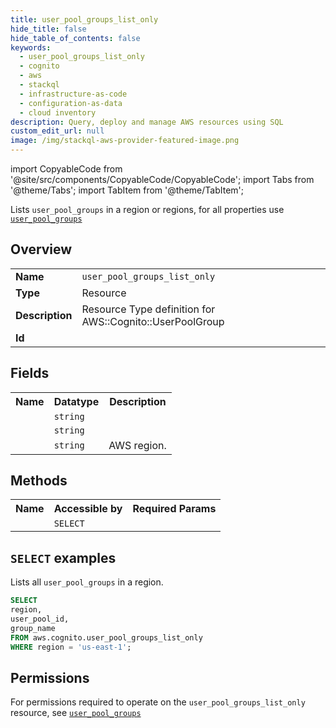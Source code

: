 ```yaml
---
title: user_pool_groups_list_only
hide_title: false
hide_table_of_contents: false
keywords:
  - user_pool_groups_list_only
  - cognito
  - aws
  - stackql
  - infrastructure-as-code
  - configuration-as-data
  - cloud inventory
description: Query, deploy and manage AWS resources using SQL
custom_edit_url: null
image: /img/stackql-aws-provider-featured-image.png
---
```


import CopyableCode from '@site/src/components/CopyableCode/CopyableCode';
import Tabs from '@theme/Tabs';
import TabItem from '@theme/TabItem';

Lists <code>user_pool_groups</code> in a region or regions, for all properties use <a href="/services/serviceName/user_pool_groups/"><code>user_pool_groups</code></a>

## Overview
<table>
<tbody>
<tr><td><b>Name</b></td><td><code>user_pool_groups_list_only</code></td></tr>
<tr><td><b>Type</b></td><td>Resource</td></tr>
<tr><td><b>Description</b></td><td>Resource Type definition for AWS::Cognito::UserPoolGroup</td></tr>
<tr><td><b>Id</b></td><td><CopyableCode code="aws.cognito.user_pool_groups_list_only" /></td></tr>
</tbody>
</table>

## Fields
<table>
<tbody>
<tr><th>Name</th><th>Datatype</th><th>Description</th></tr><tr><td><CopyableCode code="group_name" /></td><td><code>string</code></td><td></td></tr>
<tr><td><CopyableCode code="user_pool_id" /></td><td><code>string</code></td><td></td></tr>
<tr><td><CopyableCode code="region" /></td><td><code>string</code></td><td>AWS region.</td></tr>
</tbody>
</table>

## Methods

<table>
<tbody>
  <tr>
    <th>Name</th>
    <th>Accessible by</th>
    <th>Required Params</th>
  </tr>
  <tr>
    <td><CopyableCode code="list_resources" /></td>
    <td><code>SELECT</code></td>
    <td><CopyableCode code="region" /></td>
  </tr>
</tbody>
</table>

## `SELECT` examples
Lists all <code>user_pool_groups</code> in a region.
```sql
SELECT
region,
user_pool_id,
group_name
FROM aws.cognito.user_pool_groups_list_only
WHERE region = 'us-east-1';
```


## Permissions

For permissions required to operate on the <code>user_pool_groups_list_only</code> resource, see <a href="/services/cognito/user_pool_groups/#permissions"><code>user_pool_groups</code></a>

